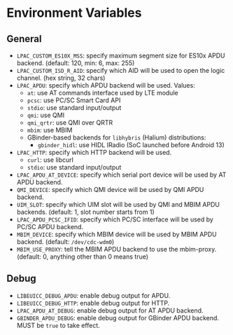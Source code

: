 # Environment Variables

## General

* `LPAC_CUSTOM_ES10X_MSS`: specify maximum segment size for ES10x APDU backend. (default: 120, min: 6, max: 255)
* `LPAC_CUSTOM_ISD_R_AID`: specify which AID will be used to open the logic channel. (hex string, 32 chars)
* `LPAC_APDU`: specify which APDU backend will be used. Values:
  - `at`: use AT commands interface used by LTE module
  - `pcsc`: use PC/SC Smart Card API
  - `stdio`: use standard input/output
  - `qmi`: use QMI
  - `qmi_qrtr`: use QMI over QRTR
  - `mbim`: use MBIM
  - GBinder-based backends for `libhybris` (Halium) distributions:
    - `gbinder_hidl`: use HIDL IRadio (SoC launched before Android 13)
* `LPAC_HTTP`: specify which HTTP backend will be used.
  - `curl`: use libcurl
  - `stdio`: use standard input/output
* `LPAC_APDU_AT_DEVICE`: specify which serial port device will be used by AT APDU backend.
* `QMI_DEVICE`: specify which QMI device will be used by QMI APDU backend.
* `UIM_SLOT`: specify which UIM slot will be used by QMI and MBIM APDU backends. (default: 1, slot number starts from 1)
* `LPAC_APDU_PCSC_IFID`: specify which PC/SC interface will be used by PC/SC APDU backend.
* `MBIM_DEVICE`: specify which MBIM device will be used by MBIM APDU backend. (default: `/dev/cdc-wdm0`)
* `MBIM_USE_PROXY`: tell the MBIM APDU backend to use the mbim-proxy. (default: 0, anything other than 0 means true)

## Debug

* `LIBEUICC_DEBUG_APDU`: enable debug output for APDU.
* `LIBEUICC_DEBUG_HTTP`: enable debug output for HTTP.
* `LPAC_APDU_AT_DEBUG`: enable debug output for AT APDU backend.
* `GBINDER_APDU_DEBUG`: enable debug output for GBinder APDU backend. MUST be `true` to take effect.
